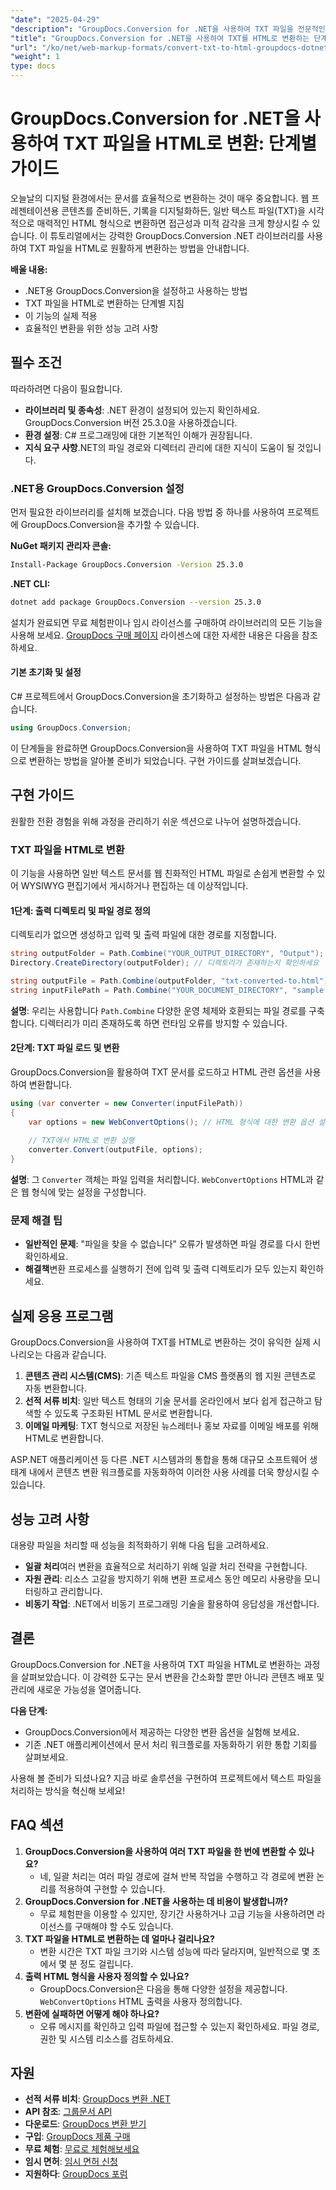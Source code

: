 ```yaml
---
"date": "2025-04-29"
"description": "GroupDocs.Conversion for .NET을 사용하여 TXT 파일을 전문적인 HTML 문서로 변환하는 방법을 알아보세요. 자세한 단계별 가이드를 따라 문서 변환 기술을 향상시켜 보세요."
"title": "GroupDocs.Conversion for .NET을 사용하여 TXT를 HTML로 변환하는 단계별 가이드"
"url": "/ko/net/web-markup-formats/convert-txt-to-html-groupdocs-dotnet/"
"weight": 1
type: docs
---
```

# GroupDocs.Conversion for .NET을 사용하여 TXT 파일을 HTML로 변환: 단계별 가이드

오늘날의 디지털 환경에서는 문서를 효율적으로 변환하는 것이 매우 중요합니다. 웹 프레젠테이션용 콘텐츠를 준비하든, 기록을 디지털화하든, 일반 텍스트 파일(TXT)을 시각적으로 매력적인 HTML 형식으로 변환하면 접근성과 미적 감각을 크게 향상시킬 수 있습니다. 이 튜토리얼에서는 강력한 GroupDocs.Conversion .NET 라이브러리를 사용하여 TXT 파일을 HTML로 원활하게 변환하는 방법을 안내합니다.

**배울 내용:**
- .NET용 GroupDocs.Conversion을 설정하고 사용하는 방법
- TXT 파일을 HTML로 변환하는 단계별 지침
- 이 기능의 실제 적용
- 효율적인 변환을 위한 성능 고려 사항

## 필수 조건
따라하려면 다음이 필요합니다.
- **라이브러리 및 종속성**: .NET 환경이 설정되어 있는지 확인하세요. GroupDocs.Conversion 버전 25.3.0을 사용하겠습니다.
- **환경 설정**: C# 프로그래밍에 대한 기본적인 이해가 권장됩니다.
- **지식 요구 사항**.NET의 파일 경로와 디렉터리 관리에 대한 지식이 도움이 될 것입니다.

### .NET용 GroupDocs.Conversion 설정
먼저 필요한 라이브러리를 설치해 보겠습니다. 다음 방법 중 하나를 사용하여 프로젝트에 GroupDocs.Conversion을 추가할 수 있습니다.

**NuGet 패키지 관리자 콘솔:**

```bash
Install-Package GroupDocs.Conversion -Version 25.3.0
```

**.NET CLI:**

```bash
dotnet add package GroupDocs.Conversion --version 25.3.0
```

설치가 완료되면 무료 체험판이나 임시 라이선스를 구매하여 라이브러리의 모든 기능을 사용해 보세요. [GroupDocs 구매 페이지](https://purchase.groupdocs.com/buy) 라이센스에 대한 자세한 내용은 다음을 참조하세요.

#### 기본 초기화 및 설정
C# 프로젝트에서 GroupDocs.Conversion을 초기화하고 설정하는 방법은 다음과 같습니다.

```csharp
using GroupDocs.Conversion;
```

이 단계들을 완료하면 GroupDocs.Conversion을 사용하여 TXT 파일을 HTML 형식으로 변환하는 방법을 알아볼 준비가 되었습니다. 구현 가이드를 살펴보겠습니다.

## 구현 가이드
원활한 전환 경험을 위해 과정을 관리하기 쉬운 섹션으로 나누어 설명하겠습니다.

### TXT 파일을 HTML로 변환
이 기능을 사용하면 일반 텍스트 문서를 웹 친화적인 HTML 파일로 손쉽게 변환할 수 있어 WYSIWYG 편집기에서 게시하거나 편집하는 데 이상적입니다.

#### 1단계: 출력 디렉토리 및 파일 경로 정의
디렉토리가 없으면 생성하고 입력 및 출력 파일에 대한 경로를 지정합니다.

```csharp
string outputFolder = Path.Combine("YOUR_OUTPUT_DIRECTORY", "Output");
Directory.CreateDirectory(outputFolder); // 디렉토리가 존재하는지 확인하세요

string outputFile = Path.Combine(outputFolder, "txt-converted-to.html");
string inputFilePath = Path.Combine("YOUR_DOCUMENT_DIRECTORY", "sample.txt");
```

**설명**: 우리는 사용합니다 `Path.Combine` 다양한 운영 체제와 호환되는 파일 경로를 구축합니다. 디렉터리가 미리 존재하도록 하면 런타임 오류를 방지할 수 있습니다.

#### 2단계: TXT 파일 로드 및 변환
GroupDocs.Conversion을 활용하여 TXT 문서를 로드하고 HTML 관련 옵션을 사용하여 변환합니다.

```csharp
using (var converter = new Converter(inputFilePath))
{
    var options = new WebConvertOptions(); // HTML 형식에 대한 변환 옵션 설정
    
    // TXT에서 HTML로 변환 실행
    converter.Convert(outputFile, options);
}
```

**설명**: 그 `Converter` 객체는 파일 입력을 처리합니다. `WebConvertOptions` HTML과 같은 웹 형식에 맞는 설정을 구성합니다.

### 문제 해결 팁
- **일반적인 문제**: "파일을 찾을 수 없습니다" 오류가 발생하면 파일 경로를 다시 한번 확인하세요.
- **해결책**변환 프로세스를 실행하기 전에 입력 및 출력 디렉토리가 모두 있는지 확인하세요.

## 실제 응용 프로그램
GroupDocs.Conversion을 사용하여 TXT를 HTML로 변환하는 것이 유익한 실제 시나리오는 다음과 같습니다.

1. **콘텐츠 관리 시스템(CMS)**: 기존 텍스트 파일을 CMS 플랫폼의 웹 지원 콘텐츠로 자동 변환합니다.
2. **선적 서류 비치**: 일반 텍스트 형태의 기술 문서를 온라인에서 보다 쉽게 접근하고 탐색할 수 있도록 구조화된 HTML 문서로 변환합니다.
3. **이메일 마케팅**: TXT 형식으로 저장된 뉴스레터나 홍보 자료를 이메일 배포를 위해 HTML로 변환합니다.

ASP.NET 애플리케이션 등 다른 .NET 시스템과의 통합을 통해 대규모 소프트웨어 생태계 내에서 콘텐츠 변환 워크플로를 자동화하여 이러한 사용 사례를 더욱 향상시킬 수 있습니다.

## 성능 고려 사항
대용량 파일을 처리할 때 성능을 최적화하기 위해 다음 팁을 고려하세요.
- **일괄 처리**여러 변환을 효율적으로 처리하기 위해 일괄 처리 전략을 구현합니다.
- **자원 관리**: 리소스 고갈을 방지하기 위해 변환 프로세스 동안 메모리 사용량을 모니터링하고 관리합니다.
- **비동기 작업**: .NET에서 비동기 프로그래밍 기술을 활용하여 응답성을 개선합니다.

## 결론
GroupDocs.Conversion for .NET을 사용하여 TXT 파일을 HTML로 변환하는 과정을 살펴보았습니다. 이 강력한 도구는 문서 변환을 간소화할 뿐만 아니라 콘텐츠 배포 및 관리에 새로운 가능성을 열어줍니다.

**다음 단계:**
- GroupDocs.Conversion에서 제공하는 다양한 변환 옵션을 실험해 보세요.
- 기존 .NET 애플리케이션에서 문서 처리 워크플로를 자동화하기 위한 통합 기회를 살펴보세요.

사용해 볼 준비가 되셨나요? 지금 바로 솔루션을 구현하여 프로젝트에서 텍스트 파일을 처리하는 방식을 혁신해 보세요!

## FAQ 섹션
1. **GroupDocs.Conversion을 사용하여 여러 TXT 파일을 한 번에 변환할 수 있나요?**
   - 네, 일괄 처리는 여러 파일 경로에 걸쳐 반복 작업을 수행하고 각 경로에 변환 논리를 적용하여 구현할 수 있습니다.
2. **GroupDocs.Conversion for .NET을 사용하는 데 비용이 발생합니까?**
   - 무료 체험판을 이용할 수 있지만, 장기간 사용하거나 고급 기능을 사용하려면 라이선스를 구매해야 할 수도 있습니다.
3. **TXT 파일을 HTML로 변환하는 데 얼마나 걸리나요?**
   - 변환 시간은 TXT 파일 크기와 시스템 성능에 따라 달라지며, 일반적으로 몇 초에서 몇 분 정도 걸립니다.
4. **출력 HTML 형식을 사용자 정의할 수 있나요?**
   - GroupDocs.Conversion은 다음을 통해 다양한 설정을 제공합니다. `WebConvertOptions` HTML 출력을 사용자 정의합니다.
5. **변환에 실패하면 어떻게 해야 하나요?**
   - 오류 메시지를 확인하고 입력 파일에 접근할 수 있는지 확인하세요. 파일 경로, 권한 및 시스템 리소스를 검토하세요.

## 자원
- **선적 서류 비치**: [GroupDocs 변환 .NET](https://docs.groupdocs.com/conversion/net/)
- **API 참조**: [그룹문서 API](https://reference.groupdocs.com/conversion/net/)
- **다운로드**: [GroupDocs 변환 받기](https://releases.groupdocs.com/conversion/net/)
- **구입**: [GroupDocs 제품 구매](https://purchase.groupdocs.com/buy)
- **무료 체험**: [무료로 체험해보세요](https://releases.groupdocs.com/conversion/net/)
- **임시 면허**: [임시 면허 신청](https://purchase.groupdocs.com/temporary-license/)
- **지원하다**: [GroupDocs 포럼](https://forum.groupdocs.com/c/conversion/10)